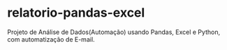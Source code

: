 # relatorio-pandas-excel
Projeto de Análise de Dados(Automação) usando Pandas, Excel e Python, com automatização de E-mail.
